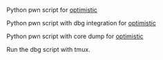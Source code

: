 
Python pwn script for [optimistic](https://github.com/WoodenshoeNL/black-badge/blob/master/htb/challenges/ch-optimistic.py)

Python pwn script with dbg integration for [optimistic](https://github.com/WoodenshoeNL/black-badge/blob/master/htb/challenges/ch-optimistic-debug.py)

Python pwn script with core dump for [optimistic](https://github.com/WoodenshoeNL/black-badge/blob/master/htb/challenges/ch-optimistic-core.py)


Run the dbg script with tmux.